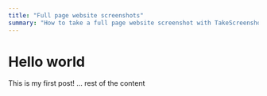 ```yaml
---
title: "Full page website screenshots"
summary: "How to take a full page website screenshot with TakeScreenshot.app"
---
```


# Hello world

This is my first post!
... rest of the content
